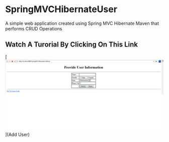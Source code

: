 # SpringMVCHibernateUser
A simple web application created using Spring MVC Hibernate Maven that performs CRUD Operations

## Watch A Turorial By Clicking On This Link
[![Add User](Screenshots/add_user.png)](Add User)
